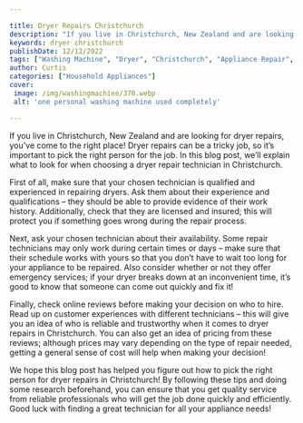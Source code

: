 ```yaml
---

title: Dryer Repairs Christchurch
description: "If you live in Christchurch, New Zealand and are looking for dryer repairs, you’ve come to the right place! Dryer repairs can be a...keep reading to learn"
keywords: dryer christchurch
publishDate: 12/12/2022
tags: ["Washing Machine", "Dryer", "Christchurch", "Appliance Repair", "Laundry Appliances"]
author: Curtis
categories: ["Household Appliances"]
cover: 
 image: /img/washingmachine/378.webp
 alt: 'one personal washing machine used completely'

---
```


If you live in Christchurch, New Zealand and are looking for dryer repairs, you’ve come to the right place! Dryer repairs can be a tricky job, so it’s important to pick the right person for the job. In this blog post, we’ll explain what to look for when choosing a dryer repair technician in Christchurch.

First of all, make sure that your chosen technician is qualified and experienced in repairing dryers. Ask them about their experience and qualifications – they should be able to provide evidence of their work history. Additionally, check that they are licensed and insured; this will protect you if something goes wrong during the repair process.

Next, ask your chosen technician about their availability. Some repair technicians may only work during certain times or days – make sure that their schedule works with yours so that you don’t have to wait too long for your appliance to be repaired. Also consider whether or not they offer emergency services; if your dryer breaks down at an inconvenient time, it’s good to know that someone can come out quickly and fix it!

Finally, check online reviews before making your decision on who to hire. Read up on customer experiences with different technicians – this will give you an idea of who is reliable and trustworthy when it comes to dryer repairs in Christchurch. You can also get an idea of pricing from these reviews; although prices may vary depending on the type of repair needed, getting a general sense of cost will help when making your decision! 

We hope this blog post has helped you figure out how to pick the right person for dryer repairs in Christchurch! By following these tips and doing some research beforehand, you can ensure that you get quality service from reliable professionals who will get the job done quickly and efficiently. Good luck with finding a great technician for all your appliance needs!

